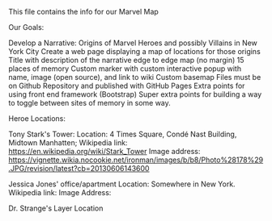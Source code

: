 This file contains the info for our Marvel Map

Our Goals:

  Develop a Narrative: Origins of Marvel Heroes and possibly Villains in New York City
  Create a web page displaying a map of locations for those origins
    Title with description of the narrative
    edge to edge map (no margin)
    15 places of memory
        Custom marker with custom interactive popup with name, image (open source), and link to wiki
    Custom basemap
    Files must be on Github Repository and published with GitHub Pages
    Extra points for using front end framework (Bootstrap)
    Super extra points for building a way to toggle between sites of memory in some way.
    
Heroe Locations:

 Tony Stark's Tower:
   Location: 4 Times Square, Condé Nast Building, Midtown Manhatten;
   Wikipedia link: https://en.wikipedia.org/wiki/Stark_Tower
   Image address: https://vignette.wikia.nocookie.net/ironman/images/b/b8/Photo%28178%29.JPG/revision/latest?cb=20130606143600
    
 Jessica Jones' office/apartment
    Location: Somewhere in New York.
    Wikipedia link:
    Image Address: 
    
 Dr. Strange's Layer
  Location

